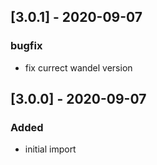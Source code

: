 ## [3.0.1] - 2020-09-07
### bugfix
- fix currect wandel version

## [3.0.0] - 2020-09-07
### Added
- initial import
